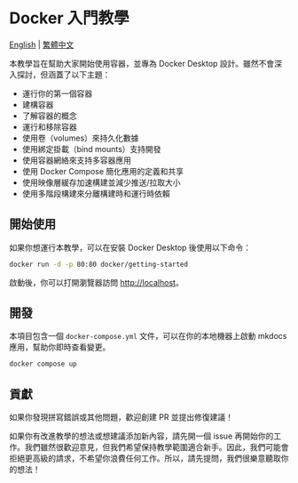 # Docker 入門教學

[English](README.md) | [繁體中文](README.zh-TW.md)

本教學旨在幫助大家開始使用容器，並專為 Docker Desktop 設計。雖然不會深入探討，但涵蓋了以下主題：

- 運行你的第一個容器
- 建構容器
- 了解容器的概念
- 運行和移除容器
- 使用卷（volumes）來持久化數據
- 使用綁定掛載（bind mounts）支持開發
- 使用容器網絡來支持多容器應用
- 使用 Docker Compose 簡化應用的定義和共享
- 使用映像層緩存加速構建並減少推送/拉取大小
- 使用多階段構建來分離構建時和運行時依賴

## 開始使用

如果你想運行本教學，可以在安裝 Docker Desktop 後使用以下命令：

```bash
docker run -d -p 80:80 docker/getting-started
```

啟動後，你可以打開瀏覽器訪問 [http://localhost](http://localhost)。

## 開發

本項目包含一個 `docker-compose.yml` 文件，可以在你的本地機器上啟動 mkdocs 應用，幫助你即時查看變更。

```bash
docker compose up
```

## 貢獻

如果你發現拼寫錯誤或其他問題，歡迎創建 PR 並提出修復建議！

如果你有改進教學的想法或想建議添加新內容，請先開一個 issue 再開始你的工作。我們雖然很歡迎意見，但我們希望保持教學範圍適合新手。因此，我們可能會拒絕更高級的請求，不希望你浪費任何工作。所以，請先提問，我們很樂意聽取你的想法！

